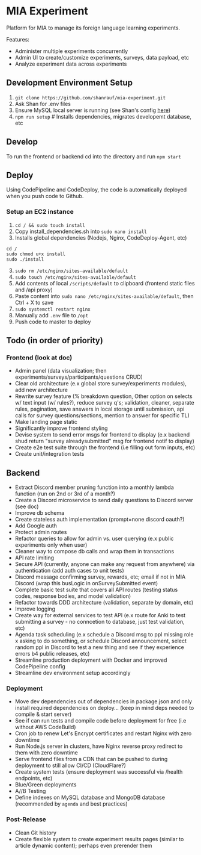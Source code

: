 # MIA Experiment

Platform for MIA to manage its foreign language learning experiments.

Features:

- Administer multiple experiments concurrently
- Admin UI to create/customize experiments, surveys, data payload, etc
- Analyze experiment data across experiments

## Development Environment Setup

1. `git clone https://github.com/shanrauf/mia-experiment.git`
2. Ask Shan for .env files
3. Ensure MySQL local server is running (see Shan's config [here](https://gyazo.com/1ea29a7b388c8b86dc9fc6ef9d455423))
4. `npm run setup` # Installs dependencies, migrates developemt database, etc

## Develop

To run the frontend or backend cd into the directory and run `npm start`

## Deploy

Using CodePipeline and CodeDeploy, the code is automatically deployed when you push code to Github.

### Setup an EC2 instance

1. `cd / && sudo touch install`
2. Copy install_dependencies.sh into `sudo nano install`
3. Installs global dependencies (Nodejs, Nginx, CodeDeploy-Agent, etc)

```
cd /
sudo chmod u+x install
sudo ./install
```

3. `sudo rm /etc/nginx/sites-available/default`
4. `sudo touch /etc/nginx/sites-available/default`
5. Add contents of local `/scripts/default` to clipboard (frontend static files and /api proxy)
6. Paste content into `sudo nano /etc/nginx/sites-available/default`, then Ctrl + X to save
7. `sudo systemctl restart nginx`
8. Manually add `.env` file to `/opt`
9. Push code to master to deploy

## Todo (in order of priority)

### Frontend (look at doc)

- Admin panel (data visualization; then experiments/surveys/participants/questions CRUD)
- Clear old architecture (e.x global store survey/experiments modules), add new architecture
- Rewrite survey feature (% breakdown question, Other option on selects w/ text input (w/ rules?), reduce survey q's; validation, cleaner, separate rules, pagination, save answers in local storage until submission, api calls for survey questions/sections, mention to answer for specific TL)
- Make landing page static
- Significantly improve frontend styling
- Devise system to send error msgs for frontend to display (e.x backend shud return "survey alreadysubmitted" msg for frontend notif to display)
- Create e2e test suite through the frontend (i.e filling out form inputs, etc)
- Create unit/integration tests

## Backend

- Extract Discord member pruning function into a monthly lambda function (run on 2nd or 3rd of a month?)
- Create a Discord microservice to send daily questions to Discord server (see doc)
- Improve db schema
- Create stateless auth implementation (prompt=none discord oauth?)
- Add Google auth
- Protect admin routes
- Refactor queries to allow for admin vs. user querying (e.x public experiments only when user)
- Cleaner way to compose db calls and wrap them in transactions
- API rate limiting
- Secure API (currently, anyone can make any request from anywhere) via authentication (add auth cases to unit tests)
- Discord message confirming survey, rewards, etc; email if not in MIA Discord (wrap this busLogic in onSurveySubmitted event)
- Complete basic test suite that covers all API routes (testing status codes, response bodies, and model validation)
- Refactor towards DDD architecture (validation, separate by domain, etc)
- Improve logging
- Create way for external services to test API (e.x route for Anki to test submitting a survey - no conncetion to database, just test validation, etc)
- Agenda task scheduling (e.x schedule a Discord msg to ppl missing role x asking to do something, or schedule Discord announcement, select random ppl in Discord to test a new thing and see if they experience errors b4 public releases, etc)
- Streamline production deployment with Docker and improved CodePipeline config
- Streamline dev environment setup accordingly

### Deployment

- Move dev dependencies out of dependencies in package.json and only install required dependencies on deploy... (keep in mind deps needed to compile & start server)
- See if can run tests and compile code before deployment for free (i.e without AWS CodeBuild)
- Cron job to renew Let's Encrypt certificates and restart Nginx with zero downtime
- Run Node.js server in clusters, have Nginx reverse proxy redirect to them with zero downtime
- Serve frontend files from a CDN that can be pushed to during deployment to still allow CI/CD (CloudFlare?)
- Create system tests (ensure deployment was successful via /health endpoints, etc)
- Blue/Green deployments
- A//B Testing
- Define indexes on MySQL database and MongoDB database (recommended by `agenda` and best practices)

### Post-Release

- Clean Git history
- Create flexible system to create experiment results pages (similar to article dynamic content); perhaps even prerender them
